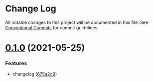 # Change Log

All notable changes to this project will be documented in this file.
See [Conventional Commits](https://conventionalcommits.org) for commit guidelines.

# [0.1.0](https://github.com/Junting-Liu/test-lerna/compare/pck-2@0.0.1...pck-2@0.1.0) (2021-05-25)


### Features

* changelog ([675a2d9](https://github.com/Junting-Liu/test-lerna/commit/675a2d9581497d01cae4dadaad5723179a89c318))
